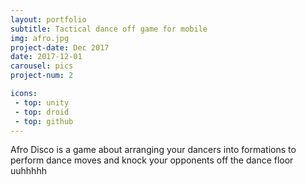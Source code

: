 ```yaml
---
layout: portfolio
subtitle: Tactical dance off game for mobile
img: afro.jpg
project-date: Dec 2017
date: 2017-12-01
carousel: pics
project-num: 2

icons:
 - top: unity 
 - top: droid
 - top: github
---
```


Afro Disco is a game about arranging your dancers into formations to perform dance moves and knock your opponents off the dance floor uuhhhhh